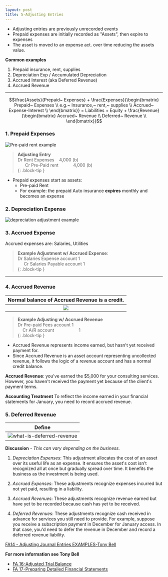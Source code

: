 ```yaml
---
layout: post
title: 5-Adjusting Entries
---
```


- Adjusting entries are previously unrecorded events
- Prepaid expenses are initially recorded as "Assets", then expire to expenses
- The asset is moved to an expense act. over time reducing the assets value.

**Common examples**

  1. Prepaid insurance, rent, supplies
  2. Depreciation Exp / Accumulated Depreciation
  3. Accrued Interest (aka Deferred Revenue)
  4. Accrued Revenue

---


$$\frac{Assets}{Prepaid~ Expenses} + \frac{Expenses}{\begin{bmatrix}
Prepaid~ Expenses \\
e.g.~ Insurance,~ rent,~ supplies \\
Accrued~ Expense-Interest \\
\end{bmatrix}} = Liabilities + Equity + \frac{Revenue}{\begin{bmatrix}
Accrued~ Revenue \\
Deferred~ Revenue \\
\end{bmatrix}}$$  


### 1. Prepaid Expenses

![Pre-paid rent example](/bookkeeping-notes/assets/mc-graw-accounting-course/images/pre.paid.example.png)

> **Adjusting Entry**  
> Dr Rent Expenses &nbsp;&nbsp; 4,000 (b)  
> &nbsp;&nbsp;&nbsp;&nbsp;&nbsp; Cr Pre-Paid rent &nbsp;&nbsp;&nbsp;&nbsp;&nbsp;&nbsp;&nbsp;&nbsp;&nbsp;&nbsp; 4,000 (b)  
{: .block-tip }

- Prepaid expenses start as assets:
  - Pre-paid Rent
  - For example: the prepaid Auto insurance **expires** monthly and becomes an expense


### 2. Depreciation Expense

![depreciation adjustment example](/bookkeeping-notes/assets/mc-graw-accounting-course/images/depreciation.example.png)


### 3. Accrued Expense

Accrued expenses are: Salaries, Utilities

> **Example Adjustment w/ Accrued Expense**:  
> Dr Salaries Expense account 1  
> &nbsp;&nbsp;&nbsp;&nbsp;&nbsp;Cr Salaries Payable account 1  
{: .block-tip }

---

### 4. Accrued Revenue


|Normal balance of Accrued Revenue is a credit.|
|:-:|
|![](/bookkeeping-notes/assets/misc/what-is-accrued-revenue.jpg)|
  

> **Example Adjusting w/ Accrued Revenue**  
> Dr Pre-paid Fees account 1  
> &nbsp;&nbsp;&nbsp; Cr A/R account &nbsp;&nbsp;&nbsp;&nbsp;&nbsp;&nbsp;&nbsp;&nbsp;&nbsp;&nbsp;&nbsp;&nbsp;&nbsp;&nbsp;&nbsp;&nbsp;&nbsp;&nbsp; 1  
{: .block-tip }


- Accrued Revenue represents income earned, but hasn't yet received payment for.  
- Since Accrued Revenue is an asset account representing uncollected revenue, it follows the logic of a revenue account and has a normal credit balance.  

**Accrued Revenue**: you've earned the $5,000 for your consulting services. However, you haven't received the payment yet because of the client's payment terms.

**Accounting Treatment** To reflect the income earned in your financial statements for January, you need to record accrued revenue.  


### 5. Deferred Revenue

|Define|
|:-:|
|![what-is-deferred-revenue](/bookkeeping-notes/assets/misc/what-is-deferred-revenue.jpg)|


**Discussion** - *This can vary depending on the business.*

1. *Depreciation Expenses*: This adjustment allocates the cost of an asset over its useful life as an expense. It ensures the asset's cost isn't recognized all at once but gradually spread over time. It benefits the business as the investment is being used.

2. *Accrued Expenses*: These adjustments recognize expenses incurred but not yet paid, resulting in a liability.

3. *Accrued Revenues*: These adjustments recognize revenue earned but have yet to be recorded because cash has yet to be received.

4. *Deferred Revenues*: These adjustments recognize cash received in advance for services you still need to provide. For example, suppose you receive a subscription payment in December for January access. In that case, you'd need to defer the revenue in December and record a deferred revenue liability.


[FA14 - Adjusting Journal Entries EXAMPLES-Tony Bell](https://www.youtube.com/watch?v=gkqoIqeiCsU)


**For more information see Tony Bell**  
- [FA 16-Adjusted Trial Balance](https://www.youtube.com/watch?v=TKpabpcjk14)  
- [FA 17-Preparing Detailed Financial Statements](https://www.youtube.com/watch?v=NT5zaYuEyuk)  
